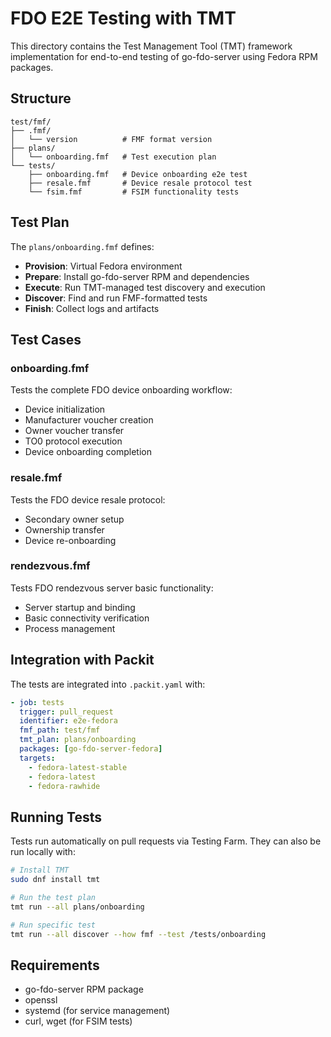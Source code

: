 # FDO E2E Testing with TMT

This directory contains the Test Management Tool (TMT) framework implementation for end-to-end testing of go-fdo-server using Fedora RPM packages.

## Structure

```
test/fmf/
├── .fmf/
│   └── version          # FMF format version
├── plans/
│   └── onboarding.fmf   # Test execution plan
└── tests/
    ├── onboarding.fmf   # Device onboarding e2e test
    ├── resale.fmf       # Device resale protocol test
    └── fsim.fmf         # FSIM functionality tests
```

## Test Plan

The `plans/onboarding.fmf` defines:

- **Provision**: Virtual Fedora environment
- **Prepare**: Install go-fdo-server RPM and dependencies
- **Execute**: Run TMT-managed test discovery and execution
- **Discover**: Find and run FMF-formatted tests
- **Finish**: Collect logs and artifacts

## Test Cases

### onboarding.fmf
Tests the complete FDO device onboarding workflow:
- Device initialization
- Manufacturer voucher creation
- Owner voucher transfer
- TO0 protocol execution
- Device onboarding completion

### resale.fmf
Tests the FDO device resale protocol:
- Secondary owner setup
- Ownership transfer
- Device re-onboarding

### rendezvous.fmf
Tests FDO rendezvous server basic functionality:
- Server startup and binding
- Basic connectivity verification
- Process management

## Integration with Packit

The tests are integrated into `.packit.yaml` with:

```yaml
- job: tests
  trigger: pull_request
  identifier: e2e-fedora
  fmf_path: test/fmf
  tmt_plan: plans/onboarding
  packages: [go-fdo-server-fedora]
  targets:
    - fedora-latest-stable
    - fedora-latest
    - fedora-rawhide
```

## Running Tests

Tests run automatically on pull requests via Testing Farm. They can also be run locally with:

```bash
# Install TMT
sudo dnf install tmt

# Run the test plan
tmt run --all plans/onboarding

# Run specific test
tmt run --all discover --how fmf --test /tests/onboarding
```

## Requirements

- go-fdo-server RPM package
- openssl
- systemd (for service management)
- curl, wget (for FSIM tests)